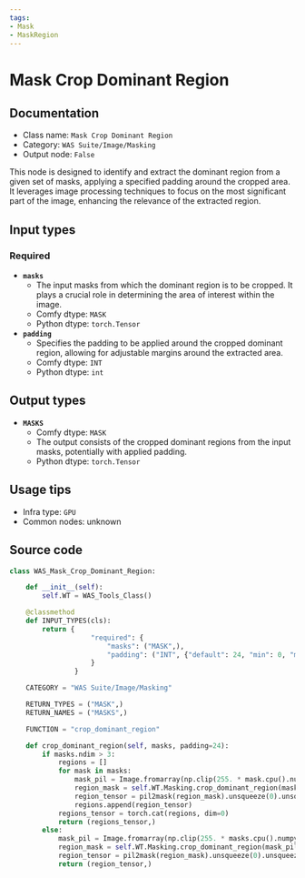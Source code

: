 ```yaml
---
tags:
- Mask
- MaskRegion
---
```


# Mask Crop Dominant Region
## Documentation
- Class name: `Mask Crop Dominant Region`
- Category: `WAS Suite/Image/Masking`
- Output node: `False`

This node is designed to identify and extract the dominant region from a given set of masks, applying a specified padding around the cropped area. It leverages image processing techniques to focus on the most significant part of the image, enhancing the relevance of the extracted region.
## Input types
### Required
- **`masks`**
    - The input masks from which the dominant region is to be cropped. It plays a crucial role in determining the area of interest within the image.
    - Comfy dtype: `MASK`
    - Python dtype: `torch.Tensor`
- **`padding`**
    - Specifies the padding to be applied around the cropped dominant region, allowing for adjustable margins around the extracted area.
    - Comfy dtype: `INT`
    - Python dtype: `int`
## Output types
- **`MASKS`**
    - Comfy dtype: `MASK`
    - The output consists of the cropped dominant regions from the input masks, potentially with applied padding.
    - Python dtype: `torch.Tensor`
## Usage tips
- Infra type: `GPU`
- Common nodes: unknown


## Source code
```python
class WAS_Mask_Crop_Dominant_Region:

    def __init__(self):
        self.WT = WAS_Tools_Class()

    @classmethod
    def INPUT_TYPES(cls):
        return {
                    "required": {
                        "masks": ("MASK",),
                        "padding": ("INT", {"default": 24, "min": 0, "max": 4096, "step": 1}),
                    }
                }

    CATEGORY = "WAS Suite/Image/Masking"

    RETURN_TYPES = ("MASK",)
    RETURN_NAMES = ("MASKS",)

    FUNCTION = "crop_dominant_region"

    def crop_dominant_region(self, masks, padding=24):
        if masks.ndim > 3:
            regions = []
            for mask in masks:
                mask_pil = Image.fromarray(np.clip(255. * mask.cpu().numpy().squeeze(), 0, 255).astype(np.uint8))
                region_mask = self.WT.Masking.crop_dominant_region(mask_pil, padding)
                region_tensor = pil2mask(region_mask).unsqueeze(0).unsqueeze(1)
                regions.append(region_tensor)
            regions_tensor = torch.cat(regions, dim=0)
            return (regions_tensor,)
        else:
            mask_pil = Image.fromarray(np.clip(255. * masks.cpu().numpy().squeeze(), 0, 255).astype(np.uint8))
            region_mask = self.WT.Masking.crop_dominant_region(mask_pil, padding)
            region_tensor = pil2mask(region_mask).unsqueeze(0).unsqueeze(1)
            return (region_tensor,)

```

